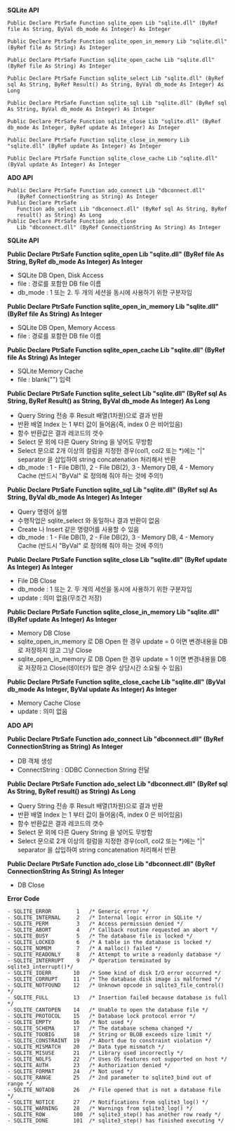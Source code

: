 
**SQLite API**

    Public Declare PtrSafe Function sqlite_open Lib "sqlite.dll" (ByRef file As String, ByVal db_mode As Integer) As Integer

    Public Declare PtrSafe Function sqlite_open_in_memory Lib "sqlite.dll" (ByRef file As String) As Integer

    Public Declare PtrSafe Function sqlite_open_cache Lib "sqlite.dll" (ByRef file As String) As Integer

    Public Declare PtrSafe Function sqlite_select Lib "sqlite.dll" (ByRef sql As String, ByRef Result() As String, ByVal db_mode As Integer) As Long

    Public Declare PtrSafe Function sqlite_sql Lib "sqlite.dll" (ByRef sql As String, ByVal db_mode As Integer) As Integer

    Public Declare PtrSafe Function sqlite_close Lib "sqlite.dll" (ByRef db_mode As Integer, ByRef update As Integer) As Integer

    Public Declare PtrSafe Function sqlite_close_in_memory Lib "sqlite.dll" (ByRef update As Integer) As Integer

    Public Declare PtrSafe Function sqlite_close_cache Lib "sqlite.dll" (ByVal update As Integer) As Integer


**ADO API**

    Public Declare PtrSafe Function ado_connect Lib "dbconnect.dll"
       (ByRef ConnectionString as String) As Integer
    Public Declare PtrSafe
       Function ado_select Lib "dbconnect.dll" (ByRef sql As String, ByRef
       result() as String) As Long
    Public Declare PtrSafe Function ado_close
       Lib "dbconnect.dll" (ByRef ConnectionString As String) As Integer

**SQLite API**

**Public Declare PtrSafe Function sqlite_open Lib "sqlite.dll" (ByRef file As String, ByRef db_mode As Integer) As Integer**

- SQLite DB Open, Disk Access
- file : 경로를 포함한 DB file 이름
- db_mode : 1 또는 2. 두 개의 세션을 동시에 사용하기 위한 구분자임

**Public Declare PtrSafe Function sqlite_open_in_memory Lib "sqlite.dll" (ByRef file As String) As Integer**

- SQLite DB Open, Memory Access
- file : 경로를 포함한 DB file 이름

**Public Declare PtrSafe Function sqlite_open_cache Lib "sqlite.dll" (ByRef file As String) As Integer**

- SQLite Memory Cache
- file : blank("") 입력

**Public Declare PtrSafe Function sqlite_select Lib "sqlite.dll" (ByRef sql As String, ByRef Result() as String, ByVal db_mode As Integer) As Long**

- Query String 전송 후 Result 배열(1차원)으로 결과 반환
- 반환 배열 Index 는 1 부터 값이 들어옴(즉, index 0 은 비어있음)
- 함수 반환값은 결과 레코드의 갯수
- Select 문 외에 다른 Query String 을 넣어도 무방함
- Select 문으로 2개 이상의 컬럼을 지정한 경우(col1, col2 또는 *)에는 "|" separator 을 삽입하여 string concatenation 처리해서 반환
- db_mode : 1 - File DB(1), 2 - File DB(2), 3 - Memory DB, 4 - Memory Cache (반드시 "ByVal" 로 정의해 줘야 하는 것에 주의!)

**Public Declare PtrSafe Function sqlite_sql Lib "sqlite.dll" (ByRef sql As String, ByVal db_mode As Integer) As Integer**

- Query 명령어 실행
- 수행작업은 sqlite_select 와 동일하나 결과 반환이 없음
- Create 나 Insert 같은 명령어를 사용할 수 있음
- db_mode : 1 - File DB(1), 2 - File DB(2), 3 - Memory DB, 4 - Memory Cache (반드시 "ByVal" 로 정의해 줘야 하는 것에 주의!)

**Public Declare PtrSafe Function sqlite_close Lib "sqlite.dll" (ByRef update As Integer) As Integer**

- File DB Close
- db_mode : 1 또는 2. 두 개의 세션을 동시에 사용하기 위한 구분자임
- update : 의미 없음(무조건 저장)

**Public Declare PtrSafe Function sqlite_close_in_memory Lib "sqlite.dll" (ByRef update As Integer) As Integer**

- Memory DB Close
- sqlite_open_in_memory 로 DB Open 한 경우 update = 0 이면 변경내용을 DB 로 저장하지 않고 그냥 Close
- sqlite_open_in_memory 로 DB Open 한 경우 update = 1 이면 변경내용을 DB 로 저장하고 Close(데이터가 많은 경우 상당시간 소요될 수 있음)

**Public Declare PtrSafe Function sqlite_close_cache Lib "sqlite.dll" (ByVal db_mode As Integer, ByVal update As Integer) As Integer**

- Memory Cache Close
- update : 의미 없음


**ADO API**

**Public Declare PtrSafe Function ado_connect Lib "dbconnect.dll" (ByRef ConnectionString as String) As Integer**

- DB 객체 생성
- ConnectString : ODBC Connection String 전달

**Public Declare PtrSafe Function ado_select Lib "dbconnect.dll" (ByRef sql As String, ByRef result() as String) As Long**

- Query String 전송 후 Result 배열(1차원)으로 결과 반환
- 반환 배열 Index 는 1 부터 값이 들어옴(즉, index 0 은 비어있음)
- 함수 반환값은 결과 레코드의 갯수
- Select 문 외에 다른 Query String 을 넣어도 무방함
- Select 문으로 2개 이상의 컬럼을 지정한 경우(col1, col2 또는 *)에는 "|" separator 을 삽입하여 string concatenation 처리해서 반환

**Public Declare PtrSafe Function ado_close Lib "dbconnect.dll" (ByRef ConnectionString As String) As Integer**

- DB Close

**Error Code**
    
    - SQLITE_ERROR        1   /* Generic error */
    - SQLITE_INTERNAL     2   /* Internal logic error in SQLite */
    - SQLITE_PERM         3   /* Access permission denied */
    - SQLITE_ABORT        4   /* Callback routine requested an abort */
    - SQLITE_BUSY         5   /* The database file is locked */
    - SQLITE_LOCKED       6   /* A table in the database is locked */
    - SQLITE_NOMEM        7   /* A malloc() failed */
    - SQLITE_READONLY     8   /* Attempt to write a readonly database */
    - SQLITE_INTERRUPT    9   /* Operation terminated by sqlite3_interrupt()*/
    - SQLITE_IOERR       10   /* Some kind of disk I/O error occurred */
    - SQLITE_CORRUPT     11   /* The database disk image is malformed */
    - SQLITE_NOTFOUND    12   /* Unknown opcode in sqlite3_file_control() */
    - SQLITE_FULL        13   /* Insertion failed because database is full */
    - SQLITE_CANTOPEN    14   /* Unable to open the database file */
    - SQLITE_PROTOCOL    15   /* Database lock protocol error */
    - SQLITE_EMPTY       16   /* Not used */
    - SQLITE_SCHEMA      17   /* The database schema changed */
    - SQLITE_TOOBIG      18   /* String or BLOB exceeds size limit */
    - SQLITE_CONSTRAINT  19   /* Abort due to constraint violation */
    - SQLITE_MISMATCH    20   /* Data type mismatch */
    - SQLITE_MISUSE      21   /* Library used incorrectly */
    - SQLITE_NOLFS       22   /* Uses OS features not supported on host */
    - SQLITE_AUTH        23   /* Authorization denied */
    - SQLITE_FORMAT      24   /* Not used */
    - SQLITE_RANGE       25   /* 2nd parameter to sqlite3_bind out of range */
    - SQLITE_NOTADB      26   /* File opened that is not a database file */
    - SQLITE_NOTICE      27   /* Notifications from sqlite3_log() */
    - SQLITE_WARNING     28   /* Warnings from sqlite3_log() */
    - SQLITE_ROW         100  /* sqlite3_step() has another row ready */
    - SQLITE_DONE        101  /* sqlite3_step() has finished executing */



